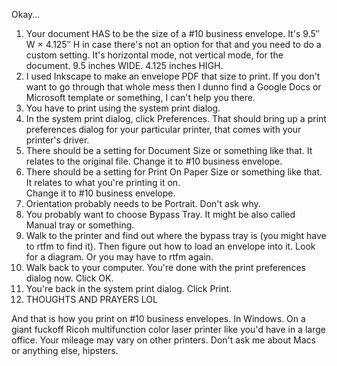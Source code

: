 Okay...

1.  Your document HAS to be the size of a #10 business envelope. It's
    9.5″ W × 4.125″ H in case there's not an option for that and you
    need to do a custom setting. It's horizontal mode, not vertical
    mode, for the document. 9.5 inches WIDE. 4.125 inches HIGH.
2.  I used Inkscape to make an envelope PDF that size to print. If you
    don't want to go through that whole mess then I dunno find a
    Google Docs or Microsoft template or something, I can't help you
    there.
3.  You have to print using the system print dialog.
4.  In the system print dialog, click Preferences. That should bring
    up a print preferences dialog for your particular printer, that
    comes with your printer's driver.
5.  There should be a setting for Document Size or something like
    that. It relates to the original file. Change it to #10 business
    envelope.
6.  There should be a setting for Print On Paper Size or something
    like that. It relates to what you're printing it on.<br>Change it
    to #10 business envelope.
7.  Orientation probably needs to be Portrait.  Don't ask why.
8.  You probably want to choose Bypass Tray. It might be also called
    Manual tray or something.
9.  Walk to the printer and find out where the bypass tray is (you
    might have to rtfm to find it). Then figure out how to load an
    envelope into it. Look for a diagram. Or you may have to rtfm
    again.
10. Walk back to your computer. You're done with the print preferences
    dialog now. Click OK.
11. You're back in the system print dialog. Click Print.
12. THOUGHTS AND PRAYERS LOL

And that is how you print on #10 business envelopes. In Windows. On a
giant fuckoff Ricoh multifunction color laser printer like you'd have
in a large office. Your mileage may vary on other printers. Don't ask
me about Macs or anything else, hipsters.
